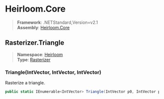 # Heirloom.Core

> **Framework**: .NETStandard,Version=v2.1  
> **Assembly**: [Heirloom.Core][0]  

## Rasterizer.Triangle

> **Namespace**: [Heirloom][0]  
> **Type**: [Rasterizer][1]  

### Triangle(IntVector, IntVector, IntVector)

Rasterize a triangle.

```cs
public static IEnumerable<IntVector> Triangle(IntVector p0, IntVector p1, IntVector p2)
```

[0]: ../../../Heirloom.Core.md
[1]: ../Rasterizer.md
